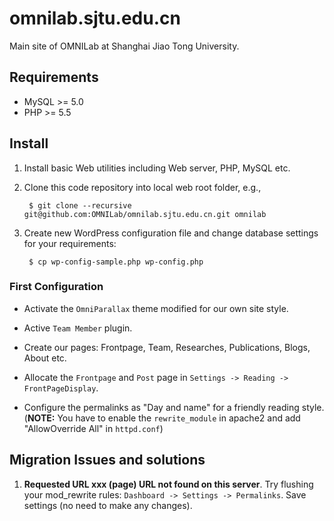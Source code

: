 # omnilab.sjtu.edu.cn

Main site of OMNILab at Shanghai Jiao Tong University.

## Requirements

* MySQL >= 5.0
* PHP >= 5.5

## Install

1. Install basic Web utilities including Web server, PHP, MySQL etc.
2. Clone this code repository into local web root folder, e.g.,

        $ git clone --recursive git@github.com:OMNILab/omnilab.sjtu.edu.cn.git omnilab

3. Create new WordPress configuration file and change database settings for
your requirements:

        $ cp wp-config-sample.php wp-config.php


### First Configuration

* Activate the `OmniParallax` theme modified for our own site style.

* Active `Team Member` plugin.

* Create our pages: Frontpage, Team, Researches, Publications, Blogs, About
  etc.

* Allocate the `Frontpage` and `Post` page in `Settings -> Reading ->
  FrontPageDisplay`.

* Configure the permalinks as "Day and name" for a friendly reading
  style. (**NOTE:** You have to enable the `rewrite_module` in apache2 and add
  "AllowOverride All" in `httpd.conf`)

## Migration Issues and solutions

1. **Requested URL xxx (page) URL not found on this server**.
Try flushing your mod_rewrite rules: `Dashboard -> Settings -> Permalinks`.
Save settings (no need to make any changes).
